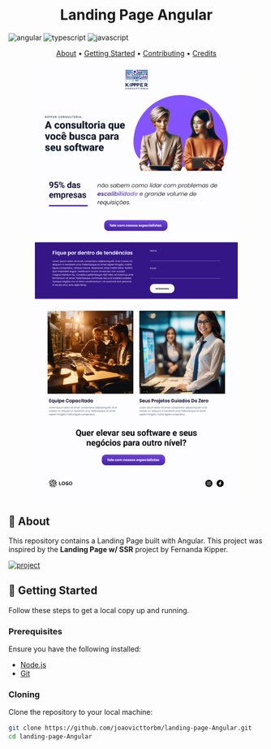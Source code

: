 [JAVASCRIPT__BADGE]: https://img.shields.io/badge/Javascript-000?style=for-the-badge&logo=javascript
[TYPESCRIPT__BADGE]: https://img.shields.io/badge/typescript-D4FAFF?style=for-the-badge&logo=typescript
[ANGULAR__BADGE]: https://img.shields.io/badge/Angular-red?style=for-the-badge&logo=angular
[PROJECT__BADGE]: https://img.shields.io/badge/📱Visit_this_project-000?style=for-the-badge&logo=project
[PROJECT__URL]: https://landing-page-ssr.vercel.app/

<h1 align="center" style="font-weight: bold;">Landing Page Angular</h1>

![angular][ANGULAR__BADGE]
![typescript][TYPESCRIPT__BADGE]
![javascript][JAVASCRIPT__BADGE]

<p align="center">
 <a href="#about">About</a> • 
 <a href="#getting-started">Getting Started</a> • 
 <a href="#contributing">Contributing</a> • 
 <a href="#credits">Credits</a>
</p>

<p align="center">
    <img src="./.github/landing-page.png" alt="Page Layout" width="400px">
</p>

<h2 id="about">📌 About</h2>

This repository contains a Landing Page built with Angular. This project was inspired by the **Landing Page w/ SSR** project by Fernanda Kipper. 

[![project][PROJECT__BADGE]][PROJECT__URL]

<h2 id="getting-started">🚀 Getting Started</h2>

Follow these steps to get a local copy up and running.

<h3>Prerequisites</h3>

Ensure you have the following installed:
- [Node.js](https://nodejs.org/)
- [Git](https://git-scm.com/)

<h3>Cloning</h3>

Clone the repository to your local machine:

```bash
git clone https://github.com/joaovicttorbm/landing-page-Angular.git
cd landing-page-Angular
